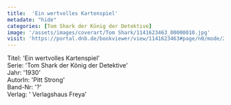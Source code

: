 ```yaml
---
title:  'Ein wertvolles Kartenspiel'
metadate: "hide"
categories: [Tom Shark der König der Detektive]
image: '/assets/images/coverart/Tom Shark/1141623463_00000010.jpg'
visit: 'https://portal.dnb.de/bookviewer/view/1141623463#page/n0/mode/2up'
---
```

Titel: 'Ein wertvolles Kartenspiel' <br>
Serie: 'Tom Shark der König der Detektive' <br>
Jahr: '1930' <br>
AutorIn: 'Pitt Strong' <br>
Band-Nr: '?' <br>
Verlag: ' Verlagshaus Freya'